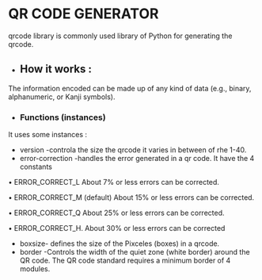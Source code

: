 # QR CODE GENERATOR



qrcode library is commonly used library of Python for generating the qrcode. 


- ## How it works :
The information encoded can be made up of any kind of data (e.g., binary, alphanumeric, or Kanji symbols). 


- ### Functions (instances) 
It uses some instances :
- version -controla the size the qrcode it varies in between of rhe 1-40.
- error-correction -handles the error generated in a qr code. It have the 4 constants

• ERROR_CORRECT_L
About 7% or less errors can be corrected.

• ERROR_CORRECT_M (default)
About 15% or less errors can be corrected.

• ERROR_CORRECT_Q
About 25% or less errors can be corrected.

• ERROR_CORRECT_H.
About 30% or less errors can be corrected
- boxsize- defines the size of the Pixceles (boxes) in a qrcode. 
- border -Controls the width of the quiet zone (white border) around the QR code. The QR code standard requires a minimum border of 4 modules.
